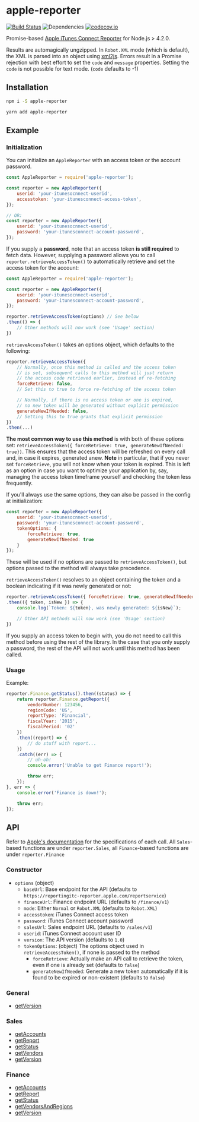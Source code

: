 # apple-reporter

[![Build Status](https://travis-ci.org/beardon/apple-reporter.svg?branch=master)](https://travis-ci.org/beardon/apple-reporter)
![Dependencies](https://david-dm.org/beardon/apple-reporter.svg)
[![codecov.io](http://codecov.io/github/beardon/apple-reporter/coverage.svg?branch=master)](http://codecov.io/github/beardon/apple-reporter?branch=master)

Promise-based [Apple iTunes Connect Reporter](http://help.apple.com/itc/appsreporterguide) for Node.js > 4.2.0.

Results are automagically ungzipped. In `Robot.XML` mode (which is default), the XML is parsed into an object using [xml2js](https://www.npmjs.com/package/xml2js). Errors result in a Promise rejection with best effort to set the `code` and `message` properties. Setting the `code` is not possible for text mode. (`code` defaults to -1)

## Installation

```bash
npm i -S apple-reporter
```

```bash
yarn add apple-reporter
```

## Example

### Initialization

You can initialize an `AppleReporter` with an access token or the account password.

```js
const AppleReporter = require('apple-reporter');

const reporter = new AppleReporter({
    userid: 'your-itunesocnnect-userid',
    accesstoken: 'your-itunesconnect-access-token',
});

// OR:
const reporter = new AppleReporter({
    userid: 'your-itunesocnnect-userid',
    password: 'your-itunesconnect-account-password',
});
```
If you supply a **password**, note that an access token **is still required** to fetch data.
However, supplying a password allows you to call `reporter.retrieveAccessToken()` to automatically retrieve and set the access token for the account:

```js
const AppleReporter = require('apple-reporter');

const reporter = new AppleReporter({
    userid: 'your-itunesocnnect-userid',
    password: 'your-itunesconnect-account-password',
});

reporter.retrieveAccessToken(options) // See below
.then(() => {
    // Other methods will now work (see 'Usage' section)
})
```

`retrieveAccessToken()` takes an options object, which defaults to the following:

```js
reporter.retrieveAccessToken({
    // Normally, once this method is called and the access token
    // is set, subsequent calls to this method will just return
    // the access code retrieved earlier, instead of re-fetching
    forceRetrieve: false,
    // Set this to true to force re-fetching of the access token

    // Normally, if there is no access token or one is expired,
    // no new token will be generated without explicit permission
    generateNewIfNeeded: false,
    // Setting this to true grants that explicit permission
})
.then(...)
```

**The most common way to use this method** is with both of these options set: `retrieveAccessToken({ forceRetrieve: true, generateNewIfNeeded: true})`.
This ensures that the access token will be refreshed on every call and, in case it expires, generated anew.
**Note** in particular, that if you never set `forceRetrieve`, you will not know when your token is expired.
This is left as an option in case you want to optimize your application by, say, managing the access token timeframe yourself and checking the token less frequently.

If you'll always use the same options, they can also be passed in the config at initialization:

```js
const reporter = new AppleReporter({
    userid: 'your-itunesocnnect-userid',
    password: 'your-itunesconnect-account-password',
    tokenOptions: {
        forceRetrieve: true,
        generateNewIfNeeded: true
    }
});
```

These will be used if no options are passed to `retrieveAccessToken()`, but options passed to the method will always take precedence.

`retrieveAccessToken()` resolves to an object containing the token and a boolean indicating if it was newly generated or not:

```js
reporter.retrieveAccessToken({ forceRetrieve: true, generateNewIfNeeded: true })
.then(({ token, isNew }) => {
    console.log(`Token: ${token}, was newly generated: ${isNew}`);

    // Other API methods will now work (see 'Usage' section)
})
```

If you supply an access token to begin with, you do not need to call this method before using the rest of the library.
In the case that you only supply a password, the rest of the API will not work until this method has been called.

### Usage

Example:

```js
reporter.Finance.getStatus().then((status) => {
    return reporter.Finance.getReport({
        vendorNumber: 123456,
        regionCode: 'US',
        reportType: 'Financial',
        fiscalYear: '2015',
        fiscalPeriod: '02'
    })
    .then((report) => {
        // do stuff with report...
    })
    .catch((err) => {
        // uh-oh!
        console.error('Unable to get Finance report!');

        throw err;
    });
}, err => {
    console.error('Finance is down!');

    throw err;
});  
```

## API

Refer to [Apple's documentation](http://help.apple.com/itc/appsreporterguide) for the specifications of each call. All `Sales`-based functions are under `reporter.Sales`, all `Finance`-based functions are under `reporter.Finance`

### Constructor
- `options` (object)
  - `baseUrl`: Base endpoint for the API (defaults to `https://reportingitc-reporter.apple.com/reportservice`)
  - `financeUrl`: Finance endpoint URL (defaults to `/finance/v1`)
  - `mode`: Either `Normal` or `Robot.XML` (defaults to `Robot.XML`)
  - `accesstoken`: iTunes Connect access token
  - `password`: iTunes Connect account password
  - `salesUrl`: Sales endpoint URL (defaults to `/sales/v1`)
  - `userid`: iTunes Connect account user ID
  - `version`: The API version (defaults to `1.0`)
  - `tokenOptions`: (object) The options object used in `retrieveAccessToken()`, if none is passed to the method
    - `forceRetrieve`: Actually make an API call to retrieve the token, even if one is already set (defaults to `false`)
    - `generateNewIfNeeded`: Generate a new token automatically if it is found to be expired or non-existent (defaults to `false`)

### General
- [getVersion](https://help.apple.com/itc/appsreporterguide/#/itc7e183be3b)

### Sales
- [getAccounts](https://help.apple.com/itc/appsreporterguide/#/itcccef1d795)
- [getReport](https://help.apple.com/itc/appsreporterguide/#/itcbd9ed14ac)
- [getStatus](https://help.apple.com/itc/appsreporterguide/#/itc469b4b7eb)
- [getVendors](https://help.apple.com/itc/appsreporterguide/#/itcb14145fbd)
- [getVersion](https://help.apple.com/itc/appsreporterguide/#/itc7e183be3b)

### Finance
- [getAccounts](https://help.apple.com/itc/appsreporterguide/#/itcccef1d795)
- [getReport](https://help.apple.com/itc/appsreporterguide/#/itc21263284f)
- [getStatus](https://help.apple.com/itc/appsreporterguide/#/itc469b4b7eb)
- [getVendorsAndRegions](https://help.apple.com/itc/appsreporterguide/#/itc0bc116f31)
- [getVersion](https://help.apple.com/itc/appsreporterguide/#/itc7e183be3b)

